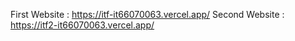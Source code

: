 First Website : https://itf-it66070063.vercel.app/
Second Website : https://itf2-it66070063.vercel.app/
